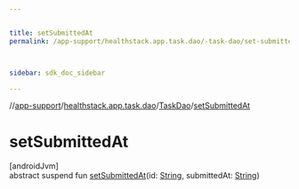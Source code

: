 ```yaml
---


title: setSubmittedAt
permalink: /app-support/healthstack.app.task.dao/-task-dao/set-submitted-at.html



sidebar: sdk_doc_sidebar

---
```



//[app-support](/app-support.html)/[healthstack.app.task.dao](../index.html)/[TaskDao](index.html)/[setSubmittedAt](set-submitted-at.html)



# setSubmittedAt



[androidJvm]\
abstract suspend fun [setSubmittedAt](set-submitted-at.html)(id: [String](https://kotlinlang.org/api/latest/jvm/stdlib/kotlin/-string/index.html), submittedAt: [String](https://kotlinlang.org/api/latest/jvm/stdlib/kotlin/-string/index.html))






